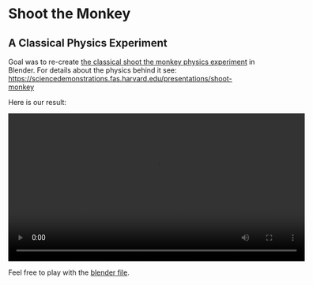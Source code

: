 # Shoot the Monkey

## A Classical Physics Experiment

Goal was to re-create [the classical shoot the monkey physics experiment](https://www.youtube.com/watch?v=0jGZnMf3rPo) in Blender. For details about the physics behind it see: https://sciencedemonstrations.fas.harvard.edu/presentations/shoot-monkey

Here is our result:

<video width="600" controls>
  <source src="./AffeTot.mp4" type="video/mp4">
</video>

Feel free to play with the [blender file](AffeTot.blend).